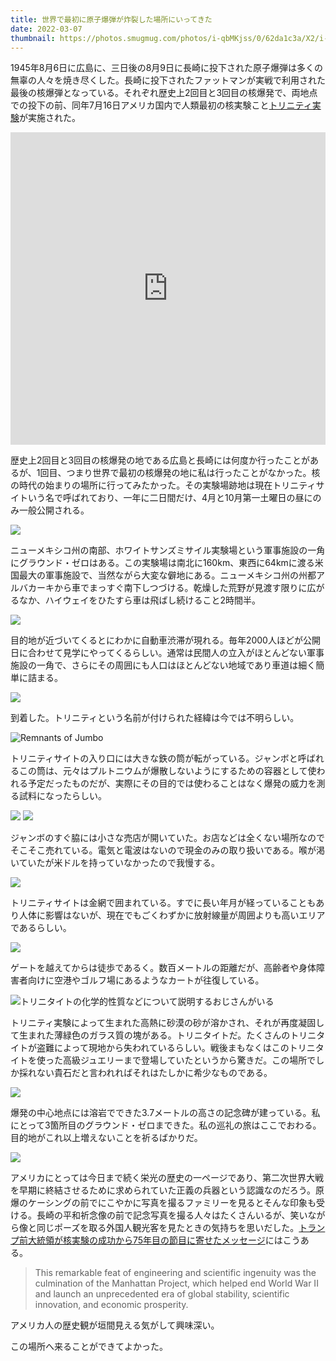 ```yaml
---
title: 世界で最初に原子爆弾が炸裂した場所にいってきた
date: 2022-03-07
thumbnail: https://photos.smugmug.com/photos/i-qbMKjss/0/62da1c3a/X2/i-qbMKjss-X2.jpg
---
```


1945年8月6日に広島に、三日後の8月9日に長崎に投下された原子爆弾は多くの無辜の人々を焼き尽くした。長崎に投下されたファットマンが実戦で利用された最後の核爆弾となっている。それぞれ歴史上2回目と3回目の核爆発で、両地点での投下の前、同年7月16日アメリカ国内で人類最初の核実験こと[トリニティ実験](https://ja.wikipedia.org/wiki/%E3%83%88%E3%83%AA%E3%83%8B%E3%83%86%E3%82%A3%E5%AE%9F%E9%A8%93)が実施された。

<iframe src="https://www.google.com/maps/embed?pb=!1m18!1m12!1m3!1d1380729.9494028483!2d-107.2428531868492!3d33.87906883537254!2m3!1f0!2f0!3f0!3m2!1i1024!2i768!4f13.1!3m3!1m2!1s0x871ff438236092fb%3A0x1ae8f5bfe12a526d!2sTrinity%20Site!5e0!3m2!1sen!2sbg!4v1646668429917!5m2!1sen!2sbg" width="100%" height="500" style="border:0;" allowfullscreen="" loading="lazy"></iframe>

歴史上2回目と3回目の核爆発の地である広島と長崎には何度か行ったことがあるが、1回目、つまり世界で最初の核爆発の地に私は行ったことがなかった。核の時代の始まりの場所に行ってみたかった。その実験場跡地は現在トリニティサイトいう名で呼ばれており、一年に二日間だけ、4月と10月第一土曜日の昼にのみ一般公開される。

![](https://photos.smugmug.com/photos/i-rrmgbhx/0/60020eee/X2/i-rrmgbhx-X2.jpg)

ニューメキシコ州の南部、ホワイトサンズミサイル実験場という軍事施設の一角にグラウンド・ゼロはある。この実験場は南北に160km、東西に64kmに渡る米国最大の軍事施設で、当然ながら大変な僻地にある。ニューメキシコ州の州都アルバカーキから車でまっすぐ南下しつづける。乾燥した荒野が見渡す限りに広がるなか、ハイウェイをひたすら車は飛ばし続けること2時間半。

![](https://photos.smugmug.com/photos/i-rLT8BKr/0/8f41cbf0/X2/i-rLT8BKr-X2.jpg)

目的地が近づいてくるとにわかに自動車渋滞が現れる。毎年2000人ほどが公開日に合わせて見学にやってくるらしい。通常は民間人の立入がほとんどない軍事施設の一角で、さらにその周囲にも人口はほとんどない地域であり車道は細く簡単に詰まる。

![](https://photos.smugmug.com/photos/i-5D8cCkn/0/b30a3c5e/X2/i-5D8cCkn-X2.jpg)

到着した。トリニティという名前が付けられた経緯は今では不明らしい。

![Remnants of Jumbo](https://photos.smugmug.com/photos/i-NCgrDGP/0/fb165156/X2/i-NCgrDGP-X2.jpg)

トリニティサイトの入り口には大きな鉄の筒が転がっている。ジャンボと呼ばれるこの筒は、元々はプルトニウムが爆散しないようにするための容器として使われる予定だったものだが、実際にその目的では使わることはなく爆発の威力を測る試料になったらしい。

![](https://photos.smugmug.com/photos/i-H6xnVnr/0/557f2b46/X2/i-H6xnVnr-X2.jpg)
![](https://photos.smugmug.com/photos/i-RJGTtwX/0/be3524bb/X2/i-RJGTtwX-X2.jpg)

ジャンボのすぐ脇には小さな売店が開いていた。お店などは全くない場所なのでそこそこ売れている。電気と電波はないので現金のみの取り扱いである。喉が渇いていたが米ドルを持っていなかったので我慢する。

![](https://photos.smugmug.com/photos/i-jQgmnVn/0/3e011878/X2/i-jQgmnVn-X2.jpg)

トリニティサイトは金網で囲まれている。すでに長い年月が経っていることもあり人体に影響はないが、現在でもごくわずかに放射線量が周囲よりも高いエリアであるらしい。

![](https://photos.smugmug.com/photos/i-SXNStz7/0/80d172f3/X2/i-SXNStz7-X2.jpg)

ゲートを越えてからは徒歩であるく。数百メートルの距離だが、高齢者や身体障害者向けに空港やゴルフ場にあるようなカートが往復している。

![トリニタイトの化学的性質などについて説明するおじさんがいる](https://photos.smugmug.com/photos/i-QxL4RLs/0/333a96a8/X2/i-QxL4RLs-X2.jpg)

トリニティ実験によって生まれた高熱に砂漠の砂が溶かされ、それが再度凝固して生まれた薄緑色のガラス質の塊がある。トリニタイトだ。たくさんのトリニタイトが盗難によって現地から失われているらしい。戦後まもなくはこのトリニタイトを使った高級ジュエリーまで登場していたというから驚きだ。この場所でしか採れない貴石だと言われればそれはたしかに希少なものである。

![](https://photos.smugmug.com/photos/i-qbMKjss/0/62da1c3a/X2/i-qbMKjss-X2.jpg)

爆発の中心地点には溶岩でできた3.7メートルの高さの記念碑が建っている。私にとって3箇所目のグラウンド・ゼロまできた。私の巡礼の旅はここでおわる。目的地がこれ以上増えないことを祈るばかりだ。

![](https://photos.smugmug.com/photos/i-QjfvwJg/0/752f9e03/X2/i-QjfvwJg-X2.jpg)

アメリカにとっては今日まで続く栄光の歴史の一ページであり、第二次世界大戦を早期に終結させるために求められていた正義の兵器という認識なのだろう。原爆のケーシングの前でにこやかに写真を撮るファミリーを見るとそんな印象も受ける。長崎の平和祈念像の前で記念写真を撮る人々はたくさんいるが、笑いながら像と同じポーズを取る外国人観光客を見たときの気持ちを思いだした。[トランプ前大統領が核実験の成功から75年目の節目に寄せたメッセージ](https://www.presidency.ucsb.edu/node/343059)にはこうある。

> This remarkable feat of engineering and scientific ingenuity was the culmination of the Manhattan Project, which helped end World War II and launch an unprecedented era of global stability, scientific innovation, and economic prosperity.

アメリカ人の歴史観が垣間見える気がして興味深い。

この場所へ来ることができてよかった。

